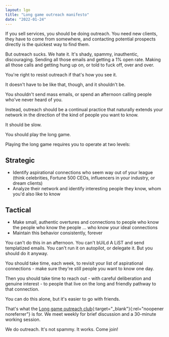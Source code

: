 ```yaml
---
layout: lgo
title: "Long game outreach manifesto"
date: "2022-01-24"
---
```


If you sell services, you should be doing outreach. You need new clients, they have to come from somewhere, and contacting potential prospects directly is the quickest way to find them.

But outreach sucks. We hate it. It's shady, spammy, inauthentic, discouraging. Sending all those emails and getting a 1% open rate. Making all those calls and getting hung up on, or told to fuck off, over and over.

You're right to resist outreach if that's how you see it.

It doesn't have to be like that, though, and it shouldn't be.

You shouldn't send mass emails, or spend an afternoon calling people who've never heard of you.

Instead, outreach should be a continual practice that naturally extends your network in the direction of the kind of people you want to know.

It should be slow.

You should play the long game.

Playing the long game requires you to operate at two levels:

## Strategic

- Identify aspirational connections who seem way out of your league (think celebrities, Fortune 500 CEOs, influencers in your industry, or dream clients)
- Analyze their network and identify interesting people they know, whom you'd also like to know

## Tactical

- Make small, authentic overtures and connections to people who know the people who know the people ... who know your ideal connections
- Maintain this behavior consistently, forever

You can't do this in an afternoon. You can't bUiLd A LiST and send templatized emails. You can't run it on autopilot, or delegate it. But you should do it anyway.

You should take time, each week, to revisit your list of aspirational connections - make sure they're still people you want to know one day. 

Then you should take time to reach out - with careful deliberation and genuine interest - to people that live on the long and friendly pathway to that connection.

You can do this alone, but it's easier to go with friends.

That's what the [Long game outreach club](https://lu.ma/long-game){:target="_blank"}{:rel="noopener noreferrer"} is for. We meet weekly for brief discussion and a 30-minute working session. 

We do outreach. It's not spammy. It works. Come join!
